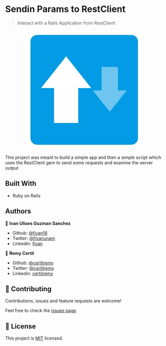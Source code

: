 # Sendin Params to RestClient

> Interact with a Rails Application from RestClient

<p align="center">
    <img src="restclient.jpg">
</p>

This project was meant to build a simple app and then a simple script which uses the RestClient gem to send some requests and examine the server output

## Built With

- Ruby on Rails


## Authors

👤 **Ivan Ulises Guzman Sanchez**

- Github: [@fivan18](https://github.com/fivan18)
- Twitter: [@fivanunam](https://twitter.com/fivanunam)
- Linkedin: [fivan](https://www.linkedin.com/in/fivan)

👤 **Remy Certil**

- Github: [@certilremy](https://github.com/certilremy)
- Twitter: [@certilremy](https://twitter.com/certilremy)
- Linkedin: [certilremy](https://linkedin.com/in/certilremy)

## 🤝 Contributing

Contributions, issues and feature requests are welcome!

Feel free to check the [issues page](https://github.com/fivan18/sending-params-rest-client/issues).

## 📝 License

This project is [MIT](lic.url) licensed.
